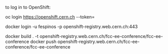 to log in to OpenShift:

oc login https://openshift.cern.ch --token=<get token from openshift portal>

docker login -u fespinos -p <token> openshift-registry.web.cern.ch:443

docker build . -t openshift-registry.web.cern.ch/fcc-ee-conference/fcc-ee-conference
docker push openshift-registry.web.cern.ch/fcc-ee-conference/fcc-ee-conference
